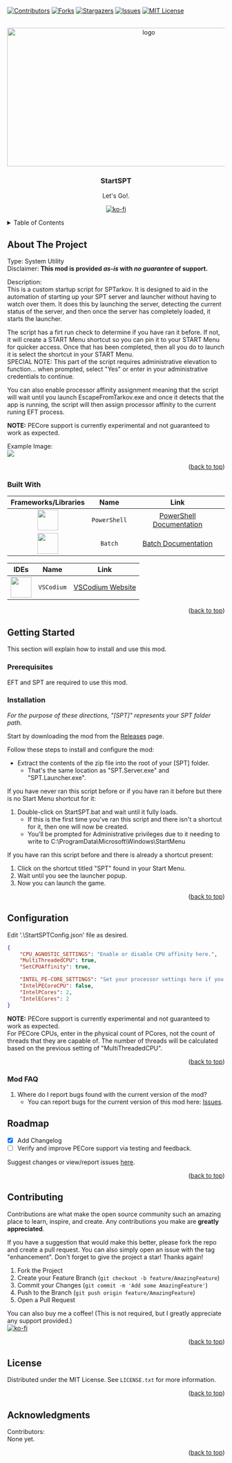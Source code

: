 <a id="readme-top"></a>
[![Contributors][contributors-shield]][contributors-url]
[![Forks][forks-shield]][forks-url]
[![Stargazers][stars-shield]][stars-url]
[![Issues][issues-shield]][issues-url]
[![MIT License][license-shield]][license-url]

<!-- PROJECT LOGO -->
<br />
<div align="center">
  <a href="https://github.com/jbs4bmx/tarkyStuffs/scripts/StartSPT">
    <img src="./images/StartSPTBanner.png" alt="logo" width="640" height="320">
  </a>

  <h3 align="center">StartSPT</h3>

  <p align="center">Let's Go!.<br /></p>

  [![ko-fi](https://ko-fi.com/img/githubbutton_sm.svg)](https://ko-fi.com/X8X611JH15)
</div>



<!-- TABLE OF CONTENTS -->
<details>
  <summary>Table of Contents</summary>
  <ol>
    <li>
      <a href="#about-the-project">About The Project</a>
      <ul>
        <li><a href="#built-with">Built With</a></li>
      </ul>
    </li>
    <li>
      <a href="#getting-started">Getting Started</a>
      <ul>
        <li><a href="#prerequisites">Prerequisites</a></li>
        <li><a href="#installation">Installation</a></li>
      </ul>
    </li>
    <li><a href="#configuration">Configuration</a></li>
      <ul>
        <li><a href="#mod-faq">Mod FAQ</a></li>
      </ul>
    <li><a href="#roadmap">Roadmap</a></li>
    <li><a href="#contributing">Contributing</a></li>
    <li><a href="#license">License</a></li>
    <li><a href="#acknowledgments">Acknowledgments</a></li>
  </ol>
</details>



<!-- ABOUT THE PROJECT -->
## About The Project
Type: System Utility</br>
Disclaimer: **This mod is provided _as-is_ with _no guarantee_ of support.**

Description:</br>
This is a custom startup script for SPTarkov. It is designed to aid in the automation of starting up your SPT server and launcher without having to watch over them. It does this by launching the server, detecting the current status of the server, and then once the server has completely loaded, it starts the launcher.

The script has a firt run check to determine if you have ran it before. If not, it will create a START Menu shortcut so you can pin it to your START Menu for quicker access. Once that has been completed, then all you do to launch it is select the shortcut in your START Menu.</br>
SPECIAL NOTE: This part of the script requires administrative elevation to function... when prompted, select "Yes" or enter in your administrative credentials to continue.

You can also enable processor affinity assignment meaning that the script will wait until you launch EscapeFromTarkov.exe and once it detects that the app is running, the script will then assign processor affinity to the current runing EFT process.

**NOTE:** PECore support is currently experimental and not guaranteed to work as expected.

Example Image:</br>
<img src="./images/Start-SPT_script_by_jbs4bmx.png">

<p align="right">(<a href="#readme-top">back to top</a>)</p>



### Built With
| Frameworks/Libraries                                      | Name         | Link                                       |
| :-------------------------------------------------------: | :----------: | :----------------------------------------: |
| <img src="./images/icons/Powershell-Dark.svg" width="48"> | `PowerShell` | [PowerShell Documentation][PowerShell-url] |
| <img src="./images/icons/batch.png" width="48">           | `Batch`      | [Batch Documentation][Batch-url]           |

|                         IDEs                                |      Name       | Link                                      |
| :---------------------------------------------------------: | :-------------: | :---------------------------------------: |
| <img src="./images/icons/VSCodium-Dark.svg" width="48">     | `VSCodium`      | [VSCodium Website][Vscodium-url]          |

<p align="right">(<a href="#readme-top">back to top</a>)</p>


<!-- GETTING STARTED -->
## Getting Started
This section will explain how to install and use this mod.

### Prerequisites
EFT and SPT are required to use this mod.

### Installation
_For the purpose of these directions, "[SPT]" represents your SPT folder path._

Start by downloading the mod from the [Releases](https://github.com/jbs4bmx/SpecialSlots/releases) page.

Follow these steps to install and configure the mod:</br>
  * Extract the contents of the zip file into the root of your [SPT] folder.
     - That's the same location as "SPT.Server.exe" and "SPT.Launcher.exe".

If you have never ran this script before or if you have ran it before but there is no Start Menu shortcut for it:</br>
  1. Double-click on StartSPT.bat and wait until it fully loads.
     - If this is the first time you've ran this script and there isn't a shortcut for it, then one will now be created.
     - You'll be prompted for Administrative privileges due to it needing to write to C:\ProgramData\Microsoft\Windows\StartMenu

If you have ran this script before and there is already a shortcut present:</br>
  1. Click on the shortcut titled "SPT" found in your Start Menu.
  2. Wait until you see the launcher popup.
  3. Now you can launch the game.

<p align="right">(<a href="#readme-top">back to top</a>)</p>



<!-- CONFIGURATION EXAMPLES -->
## Configuration
Edit '.\StartSPTConfig.json' file as desired. <br>
```json
{
    "CPU_AGNOSTIC_SETTINGS": "Enable or disable CPU affinity here.",
    "MultiThreadedCPU": true,
    "SetCPUAffinity": true,

    "INTEL_PE-CORE_SETTINGS": "Set your processor settings here if you run an Intel PE Core processor.",
    "IntelPECoreCPU": false,
    "IntelPCores": 2,
    "IntelECores": 2
}
```

**NOTE:** PECore support is currently experimental and not guaranteed to work as expected.</br>
For PECore CPUs, enter in the physical count of PCores, not the count of threads that they are capable of. The number of threads will be calculated based on the previous setting of "MultiThreadedCPU".

<p align="right">(<a href="#readme-top">back to top</a>)</p>

### Mod FAQ
   1. Where do I report bugs found with the current version of the mod?
      - You can report bugs for the current version of this mod here: [Issues](https://github.com/jbs4bmx/StartSPT/issues).



<!-- ROADMAP -->
## Roadmap
- [x] Add Changelog
- [ ] Verify and improve PECore support via testing and feedback.

Suggest changes or view/report issues [here](https://github.com/jbs4bmx/StartSPT/issues).

<p align="right">(<a href="#readme-top">back to top</a>)</p>



<!-- CONTRIBUTING -->
## Contributing
Contributions are what make the open source community such an amazing place to learn, inspire, and create. Any contributions you make are **greatly appreciated**.

If you have a suggestion that would make this better, please fork the repo and create a pull request. You can also simply open an issue with the tag "enhancement".
Don't forget to give the project a star! Thanks again!

1. Fork the Project
2. Create your Feature Branch (`git checkout -b feature/AmazingFeature`)
3. Commit your Changes (`git commit -m 'Add some AmazingFeature'`)
4. Push to the Branch (`git push origin feature/AmazingFeature`)
5. Open a Pull Request

You can also buy me a coffee! (This is not required, but I greatly appreciate any support provided.)</br>
[![ko-fi](https://ko-fi.com/img/githubbutton_sm.svg)](https://ko-fi.com/X8X611JH15)

<p align="right">(<a href="#readme-top">back to top</a>)</p>



<!-- LICENSE -->
## License
Distributed under the MIT License. See `LICENSE.txt` for more information.

<p align="right">(<a href="#readme-top">back to top</a>)</p>



<!-- ACKNOWLEDGMENTS -->
## Acknowledgments
Contributors:</br>
None yet.

<p align="right">(<a href="#readme-top">back to top</a>)</p>



<!-- Repository Metrics -->
[contributors-shield]: https://img.shields.io/github/contributors/jbs4bmx/SpecialSlots.svg?style=for-the-badge
[contributors-url]: https://github.com/jbs4bmx/SpecialSlots/graphs/contributors
[forks-shield]: https://img.shields.io/github/forks/jbs4bmx/SpecialSlots.svg?style=for-the-badge
[forks-url]: https://github.com/jbs4bmx/SpecialSlots/network/members
[stars-shield]: https://img.shields.io/github/stars/jbs4bmx/SpecialSlots.svg?style=for-the-badge
[stars-url]: https://github.com/jbs4bmx/SpecialSlots/stargazers
[issues-shield]: https://img.shields.io/github/issues/jbs4bmx/SpecialSlots.svg?style=for-the-badge
[issues-url]: https://github.com/jbs4bmx/SpecialSlots/issues
[license-shield]: https://img.shields.io/github/license/jbs4bmx/SpecialSlots.svg?style=for-the-badge
[license-url]: https://github.com/jbs4bmx/SpecialSlots/blob/master/LICENSE.txt

<!-- Framwork/Library URLs -->
[PowerShell-url]: https://learn
[Batch-url]: https://learn.microsoft.com/en-us/windows-server/administration/windows-commands/windows-commands
[Vscodium-url]: https://vscodium.com/